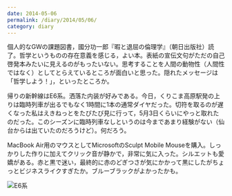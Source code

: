 ```yaml
---
date: 2014-05-06
permalink: /diary/2014/05/06/
category: diary
---
```


個人的なGWの課題図書，國分功一郎『暇と退屈の倫理学』（朝日出版社）読了。哲学というものの存在意義を感じる，よい本。表紙の宣伝文句がただの自己啓発本みたいに見えるのがもったいない。思考することを人間の動物性（人間性ではなく）としてとらえているところが面白いと思った。隠れたメッセージは「哲学しよう！」，といったところか。

帰りの新幹線はE6系。洒落た内装が好みである。今日，くりこま高原駅発の上りは臨時列車が出るでもなく1時間に1本の通常ダイヤだった。切符を取るのが遅くなった私はえきねっとをたびたび見に行って，5月3日くらいにやっと取れたのだった。このシーズンに臨時列車なしというのは今まであまり経験がない（仙台からは出ていたのだろうけど）。何だろう。

MacBook Air用のマウスとしてMicrosoftのSculpt Mobile Mouseを購入。しっかりした作りに加えてクリック音が静かで，非常に気に入った。シルエットも愛嬌がある。赤と黒で迷い，最終的に赤のどぎつさが気にかかって黒にしたがちょっとビジネスライクすぎたか。ブルーブラックがよかったかも。

![E6系](http://instagram.com/p/npXZv6yLgD/media?size=l "E6系")